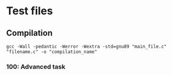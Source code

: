 # Test files
## Compilation
``gcc -Wall -pedantic -Werror -Wextra -std=gnu89 "main_file.c" "filename.c" -o "compilation_name"``
### 100: Advanced task
